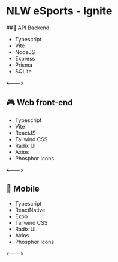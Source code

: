 
# NLW eSports - Ignite

##💠 API Backend
- Typescript
- Vite
- NodeJS
- Express
- Prisma
- SQLite

<--->

## 🎮 Web front-end
- Typescript
- Vite
- ReactJS
- Tailwind CSS
- Radix UI
- Axios
- Phosphor Icons

<--->

## 📱 Mobile
- Typescript
- ReactNative
- Expo
- Tailwind CSS
- Radix UI
- Axios
- Phosphor Icons

<--->
